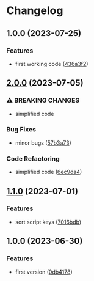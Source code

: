 # Changelog

## 1.0.0 (2023-07-25)


### Features

* first working code ([436a3f2](https://github.com/santimirandarp/ts-migration-helper/commit/436a3f21122630df4dbaa7cea5c62ae64c8e6756))

## [2.0.0](https://github.com/santimirandarp/ts-migration-helper/compare/v1.1.0...v2.0.0) (2023-07-05)


### ⚠ BREAKING CHANGES

* simplified code

### Bug Fixes

* minor bugs ([57b3a73](https://github.com/santimirandarp/ts-migration-helper/commit/57b3a73b609273444242f217ceb906c4701a36f7))


### Code Refactoring

* simplified code ([6ec9da4](https://github.com/santimirandarp/ts-migration-helper/commit/6ec9da46d90641ea30661f79320e00900f55e51c))

## [1.1.0](https://github.com/santimirandarp/ts-migration-helper/compare/v1.0.0...v1.1.0) (2023-07-01)


### Features

* sort script keys ([7016bdb](https://github.com/santimirandarp/ts-migration-helper/commit/7016bdb09e7f9e5fec94af8f1c66d2aad0a8100a))

## 1.0.0 (2023-06-30)


### Features

* first version ([0db4178](https://github.com/santimirandarp/ts-migration-helper/commit/0db41784d8c60b208c72f9f351751526f2bc729a))
